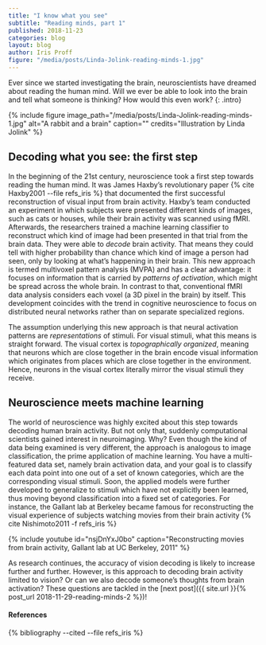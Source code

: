 ```yaml
---
title: "I know what you see"
subtitle: "Reading minds, part 1"
published: 2018-11-23
categories: blog
layout: blog
author: Iris Proff
figure: "/media/posts/Linda-Jolink-reading-minds-1.jpg"
---
```


Ever since we started investigating the brain, neuroscientists have
dreamed about reading the human mind. Will we ever be able to look into
the brain and tell what someone is thinking? How would this even work?
{: .intro}

{%
 include figure
 image_path="/media/posts/Linda-Jolink-reading-minds-1.jpg"
 alt="A rabbit and a brain"
 caption=""
 credits="Illustration by Linda Jolink"
%}

## Decoding what you see: the first step

In the beginning of the 21st century, neuroscience took a first step towards reading the human mind. It was James Haxby’s revolutionary paper {% cite Haxby2001  --file refs_iris %} that documented the first successful reconstruction of visual input from brain activity. Haxby’s team conducted an experiment in which subjects were presented different kinds of images, such as cats or houses, while their brain activity was scanned using fMRI. Afterwards, the researchers trained a machine learning classifier to reconstruct which kind of image had been presented in that trial from the brain data. They were able to *decode* brain activity. That means they could tell with higher probability than chance which kind of image a person had seen, only by looking at what’s happening in their brain. This new approach is termed multivoxel pattern analysis (MVPA) and has a clear advantage: it focuses on information that is carried by *patterns of activation*, which might be spread across the whole brain. In contrast to that, conventional fMRI data analysis considers each voxel (a 3D pixel in the brain) by itself. This development coincides with the trend in cognitive neuroscience to focus on distributed neural networks rather than on separate specialized regions.

The assumption underlying this new approach is that neural activation patterns are *representations* of stimuli. For visual stimuli, what this means is straight forward. The visual cortex is *topographically organized*, meaning that neurons which are close together in the brain encode visual information which originates from places which are close together in the environment. Hence, neurons in the visual cortex literally mirror the visual stimuli they receive.

## Neuroscience meets machine learning

The world of neuroscience was highly excited about this step towards decoding human brain activity. But not only that, suddenly computational scientists gained interest in neuroimaging. Why? Even though the kind of data being examined is very different, the approach is analogous to image classification, the prime application of machine learning. You have a multi-featured data set, namely brain activation data, and your goal is to classify each data point into one out of a set of known categories, which are the corresponding visual stimuli. Soon, the applied models were further developed to generalize to stimuli which have not explicitly been learned, thus moving beyond classification into a fixed set of categories. For instance, the Gallant lab at Berkeley became famous for reconstructing the visual experience of subjects watching movies from their brain activity {% cite Nishimoto2011 -f refs_iris %}

{%
    include youtube
    id="nsjDnYxJ0bo"
    caption="Reconstructing movies from brain activity, Gallant lab at UC Berkeley, 2011"
%}

As research continues, the accuracy of vision decoding is likely to increase further and further. However, is this approach to decoding brain activity limited to vision? Or can we also decode someone’s thoughts from brain activation? These questions are tackled in the [next post]({{ site.url }}{% post_url 2018-11-29-reading-minds-2 %})!

<div class="references">
  <h4>References</h4>
  {% bibliography --cited --file refs_iris %}
</div>
